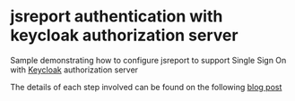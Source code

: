 # jsreport authentication with keycloak authorization server

Sample demonstrating how to configure jsreport to support Single Sign On with [Keycloak](https://www.keycloak.org/) authorization server

The details of each step involved can be found on the following [blog post](https://jsreport.net/blog/single-sign-on-with-keycloak)
